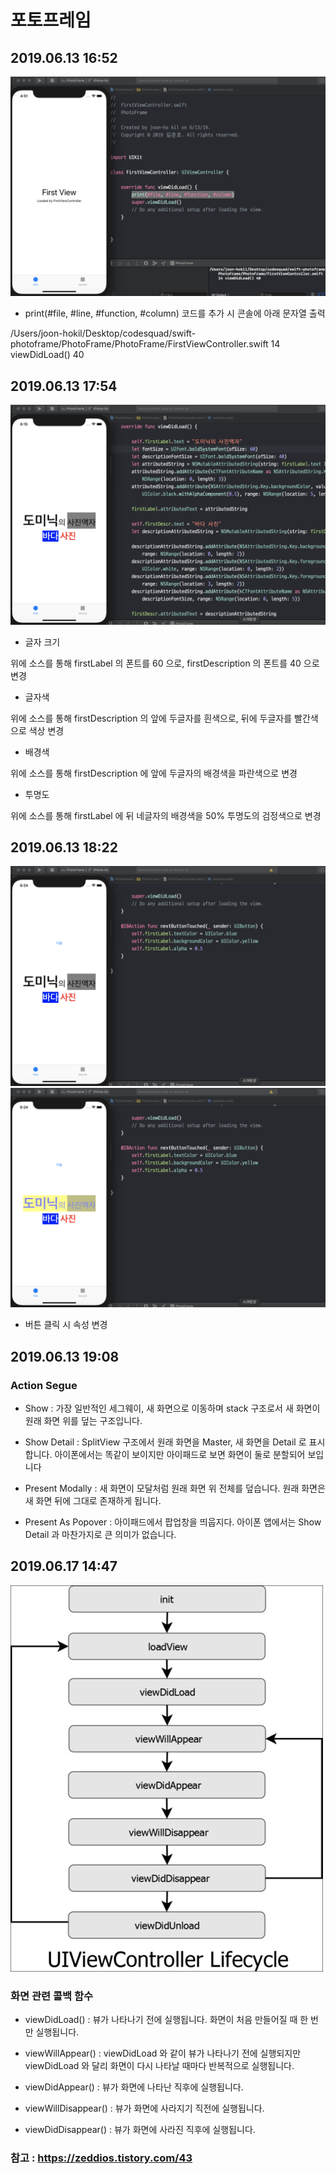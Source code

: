 # 포토프레임

## 2019.06.13 16:52
![](11-1.png)

* print(#file, #line, #function, #column) 코드를 추가 시 콘솔에 아래 문자열 출력

/Users/joon-hokil/Desktop/codesquad/swift-photoframe/PhotoFrame/PhotoFrame/FirstViewController.swift 14 viewDidLoad() 40

## 2019.06.13 17:54
![](11-2.png)

* 글자 크기

<script src="https://gist.github.com/kiljh-me/4f852f7b4e6cf9f7d0a3c094be6fd8e1.js"></script>

위에 소스를 통해 firstLabel 의 폰트를 60 으로, firstDescription 의 폰트를 40 으로 변경

* 글자색

<script src="https://gist.github.com/kiljh-me/78153680b6bdc1d03e5388e28c7af58f.js"></script>

위에 소스를 통해 firstDescription 의 앞에 두글자를 흰색으로, 뒤에 두글자를 빨간색으로 색상 변경

* 배경색

<script src="https://gist.github.com/kiljh-me/3733b191ebac3e09818037d5e7b14422.js"></script>

위에 소스를 통해 firstDescription 에 앞에 두글자의 배경색을 파란색으로 변경

* 투명도

<script src="https://gist.github.com/kiljh-me/9384ed5d1e04dc8a01bba66066f99690.js"></script>

위에 소스를 통해 firstLabel 에 뒤 네글자의 배경색을 50% 투명도의 검정색으로 변경

## 2019.06.13 18:22
![](11-3(1).png)
![](11-3(2).png)

* 버튼 클릭 시 속성 변경

<script src="https://gist.github.com/kiljh-me/573ae7798c123a210de2bbe10ab7ab4c.js"></script>

## 2019.06.13 19:08

### Action Segue
* Show : 가장 일반적인 세그웨이, 새 화면으로 이동하며 stack 구조로서 새 화면이 원래 화면 위를 덮는 구조입니다.

* Show Detail : SplitView 구조에서 원래 화면을 Master, 새 화면을 Detail 로 표시합니다. 아이폰에서는 똑같이 보이지만 아이패드로 보면 화면이 둘로 분할되어 보입니다

* Present Modally : 새 화면이 모달처럼 원래 화면 위 전체를 덮습니다. 원래 화면은 새 화면 뒤에 그대로 존재하게 됩니다.

* Present As Popover : 아이패드에서 팝업창을 띄웁지다. 아이폰 앱에서는 Show Detail 과 마찬가지로 큰 의미가 없습니다.

## 2019.06.17 14:47

![](R1280x0.jpg)

### 화면 관련 콜백 함수
* viewDidLoad() : 뷰가 나타나기 전에 실행됩니다. 화면이 처음 만들어질 때 한 번만 실행됩니다.

* viewWillAppear() : viewDidLoad 와 같이 뷰가 나타나기 전에 실행되지만 viewDidLoad 와 달리 화면이 다시 나타날 때마다 반복적으로 실행됩니다.

* viewDidAppear() : 뷰가 화면에 나타난 직후에 실행됩니다.

* viewWillDisappear() : 뷰가 화면에 사라지기 직전에 실행됩니다.

* viewDidDisappear() : 뷰가 화면에 사라진 직후에 실행됩니다.

### 참고 : https://zeddios.tistory.com/43



